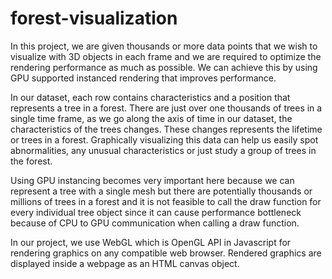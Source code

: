 # forest-visualization

In this project, we are given thousands or more data points that we wish to visualize with 3D objects in each frame and we are required to optimize the rendering performance as much as possible. We can achieve this by using GPU supported instanced rendering that improves performance.

In our dataset, each row contains characteristics and a position that represents a tree in a forest. There are just over one thousands of trees in a single time frame, as we go along the axis of time in our dataset, the characteristics of the trees changes. These changes represents the lifetime or trees in a forest. Graphically visualizing this data can help us easily spot abnormalities, any unusual characteristics or just study a group of trees in the forest. 

Using GPU instancing becomes very important here because we can represent a tree with a single mesh but there are potentially thousands or millions of trees in a forest and it is not feasible to call the draw function for every individual tree object since it can cause performance bottleneck because of CPU to GPU communication when calling a draw function.

In our project, we use WebGL which is OpenGL API in Javascript for rendering graphics on any compatible web browser. Rendered graphics are displayed inside a webpage as an HTML canvas object.

